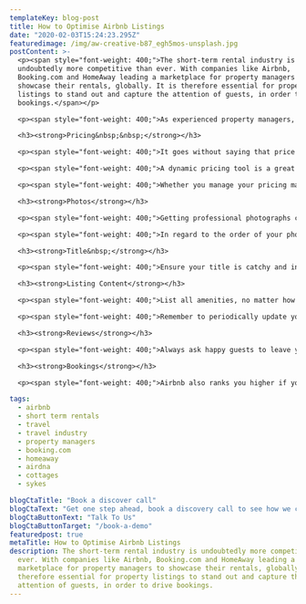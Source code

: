 ```yaml
---
templateKey: blog-post
title: How to Optimise Airbnb Listings
date: "2020-02-03T15:24:23.295Z"
featuredimage: /img/aw-creative-b87_egh5mos-unsplash.jpg
postContent: >-
  <p><span style="font-weight: 400;">The short-term rental industry is
  undoubtedly more competitive than ever. With companies like Airbnb,
  Booking.com and HomeAway leading a marketplace for property managers to
  showcase their rentals, globally. It is therefore essential for property
  listings to stand out and capture the attention of guests, in order to drive
  bookings.</span></p>

  <p><span style="font-weight: 400;">As experienced property managers, Lavanda has pulled together our tips on how to best optimise your Airbnb listings, in order to be one step ahead of your competition, by attracting more guests and accumulating higher revenues.</span></p>

  <h3><strong>Pricing&nbsp;&nbsp;</strong></h3>

  <p><span style="font-weight: 400;">It goes without saying that price is a huge factor when guests are looking for a place to stay. You can manage your pricing either manually, or with a pricing software tool. Whichever you choose, it is essential that your prices are accurate according to the location, season, property condition and amenities offered.</span></p>

  <p><span style="font-weight: 400;">A dynamic pricing tool is a great way to reliably and competitively price your properties, based on real-time industry data, such as events going on in your area, or the prices of comparable nearby rentals.</span><span style="font-weight: 400;"><br /></span><span style="font-weight: 400;"><br /></span><span style="font-weight: 400;">On the other hand, if you are manually pricing your properties, amending your prices as frequently as every day is a </span><em><span style="font-weight: 400;">must.</span></em><span style="font-weight: 400;"> To accurately price them, you will need to regularly research events going on nearby, in order to estimate the demand, and thus adjust prices accordingly. Higher rental prices can often be set during peak times, such as Christmas, or when a popular event is happening in the area. You can best estimate these price points by reviewing local competitors.</span></p>

  <p><span style="font-weight: 400;">Whether you manage your pricing manually or through a tool, it is recommended that you regularly modify around with the prices, in order to improve your exposure on Airbnb.&nbsp;</span></p>

  <h3><strong>Photos</strong></h3>

  <p><span style="font-weight: 400;">Getting professional photographs can enhance the visual value of your listing, and ensures that the guest can clearly see the property and its amenities. When taking the photographs, dress the rental up to give it a welcoming and homely feel. This can be as simple as a decorative throw and pillows on the bed, from an open book or pot of tea on the kitchen table.</span></p>

  <p><span style="font-weight: 400;">In regard to the order of your photos on the listing, research has found that the best order of photos to stimulate more clicks and listing viewings is: Living Room, Bedroom, Bathroom, Kitchen, Shared Spaces.</span></p>

  <h3><strong>Title&nbsp;</strong></h3>

  <p><span style="font-weight: 400;">Ensure your title is catchy and includes keywords. You may even choose to include distinct characteristics or locations of the property - like &lsquo;Beautiful Victorian Home Overlooking Bustling City&rsquo;. Again, you may wish to adjust this regularly to test the engagement of the words you are using.</span></p>

  <h3><strong>Listing Content</strong></h3>

  <p><span style="font-weight: 400;">List all amenities, no matter how small. Wi-Fi is a must. Others may include extra blankets, hairdryers and toiletries.</span></p>

  <p><span style="font-weight: 400;">Remember to periodically update your listing. With Airbnb, your increased listing editing activity can boost your search ranking, and stimulate your booking conversion rate. Try amending the listing daily - for instance, updating the price, changing the order of the images, or even adding a little bit to the description.</span></p>

  <h3><strong>Reviews</strong></h3>

  <p><span style="font-weight: 400;">Always ask happy guests to leave you a review. Airbnb&rsquo;s ranking algorithm places hosts higher up in the search results if they&rsquo;ve got great reviews. The happier the guest is, the higher you rank.</span></p>

  <h3><strong>Bookings</strong></h3>

  <p><span style="font-weight: 400;">Airbnb also ranks you higher if you&rsquo;ve built a record of quick responses to guests enquiries. It&rsquo;s also key to note that prospective guests are seeking as much convenience as possible when finding a rental. By turning on &lsquo;Instant Booking&rsquo;, it allows them to reduce their waiting time.</span></p>

tags:
  - airbnb
  - short term rentals
  - travel
  - travel industry
  - property managers
  - booking.com
  - homeaway
  - airdna
  - cottages
  - sykes

blogCtaTitle: "Book a discover call"
blogCtaText: "Get one step ahead, book a discovery call to see how we can help turbocharge your business."
blogCtaButtonText: "Talk To Us"
blogCtaButtonTarget: "/book-a-demo"
featuredpost: true
metaTitle: How to Optimise Airbnb Listings
description: The short-term rental industry is undoubtedly more competitive than
  ever. With companies like Airbnb, Booking.com and HomeAway leading a
  marketplace for property managers to showcase their rentals, globally. It is
  therefore essential for property listings to stand out and capture the
  attention of guests, in order to drive bookings.
---
```

